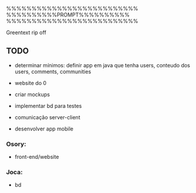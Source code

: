 %%%%%%%%%%%%%%%%%%%%%%%%%%
%%%%%%%%%%PROMPT%%%%%%%%%%
%%%%%%%%%%%%%%%%%%%%%%%%%%

Greentext rip off


## TODO

- determinar mínimos:
	definir app em java que tenha users, conteudo dos users, comments, communities
  
- website do 0

- criar mockups

- implementar bd para testes 

- comunicação server-client

- desenvolver app mobile

### Osory:

- front-end/website

### Joca:

- bd
